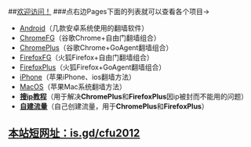 ##[欢迎访问！](https://github.com/comeforu2012/truth/wiki)
###点右边Pages下面的列表就可以查看各个项目→
* [Android](https://github.com/comeforu2012/truth/wiki/Android)（几款安卓系统使用的翻墙软件）
* [ChromeFG](https://github.com/comeforu2012/truth/wiki/ChromeFG)（谷歌Chrome+自由门翻墙组合）
* [ChromePlus](https://github.com/comeforu2012/truth/wiki/ChromePlus)（谷歌Chrome+GoAgent翻墙组合）
* [FirefoxFG](https://github.com/comeforu2012/truth/wiki/FirefoxFG)（火狐Firefox+自由门翻墙组合）
* [FirefoxPlus](https://github.com/comeforu2012/truth/wiki/FirefoxPlus)（火狐Firefox+GoAgent翻墙组合）
* [iPhone](https://github.com/comeforu2012/truth/wiki/iPhone)（苹果iPhone、ios翻墙方法）
* [MacOS](https://github.com/comeforu2012/truth/wiki/MacOS)（苹果Mac系统翻墙方法）
* **[搜ip教程](https://github.com/comeforu2012/truth/wiki/%E6%90%9Cip%E6%95%99%E7%A8%8B)**（用于解决**ChromePlus**和**FirefoxPlus**因ip被封而不能用的问题）
* **[自建流量](https://github.com/comeforu2012/truth/wiki/%E8%87%AA%E5%BB%BA%E6%B5%81%E9%87%8F)**（自己创建流量，用于**ChromePlus**和**FirefoxPlus**）

## [本站短网址：is.gd/cfu2012](http://is.gd/cfu2012)
